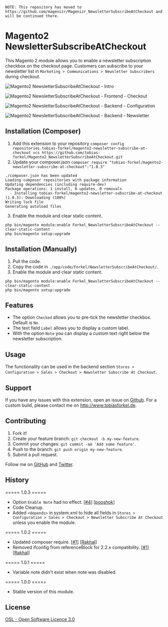 ```
NOTE: This repository has moved to https://github.com/magenizr/Magenizr_NewsletterSubscribeAtCheckout and will be continued there.
```

# Magento2 NewsletterSubscribeAtCheckout
This Magento 2 module allows you to enable a newsletter subscription checkbox on the checkout page. Customers can subscribe to your newsletter list in `Marketing > Communications > Newsletter Subscribers` during checkout.

![Magento2 NewsletterSubscribeAtCheckout - Intro](http://www.tobiasforkel.de/public/magento/forkel_newslettersubscribeatcheckout/2/version/1.0.0/screenshots/github/intro.gif)

![Magento2 NewsletterSubscribeAtCheckout - Frontend - Checkout](http://www.tobiasforkel.de/public/magento/forkel_newslettersubscribeatcheckout/2/version/1.0.0/screenshots/github/frontend/checkout.gif)

![Magento2 NewsletterSubscribeAtCheckout - Backend - Configuration](http://www.tobiasforkel.de/public/magento/forkel_newslettersubscribeatcheckout/2/version/1.0.0/screenshots/github/backend/config.gif)

![Magento2 NewsletterSubscribeAtCheckout - Backend - Newsletter](http://www.tobiasforkel.de/public/magento/forkel_newslettersubscribeatcheckout/2/version/1.0.0/screenshots/github/backend/subscription.gif)

## Installation (Composer)

1. Add this extension to your repository `composer config repositories.tobias-forkel/magento2-newsletter-subscribe-at-checkout vcs https://github.com/tobias-forkel/Magento2_NewsletterSubscribeAtCheckout.git`
2. Update your composer.json `composer require "tobias-forkel/magento2-newsletter-subscribe-at-checkout":"1.0.3"`

```
./composer.json has been updated
Loading composer repositories with package information
Updating dependencies (including require-dev)              
Package operations: 1 install, 0 updates, 0 removals
  - Installing tobias-forkel/magento2-newsletter-subscribe-at-checkout (1.0.3): Downloading (100%)         
Writing lock file
Generating autoload files
```

3. Enable the module and clear static content.

```
php bin/magento module:enable Forkel_NewsletterSubscribeAtCheckout --clear-static-content
php bin/magento setup:upgrade
```

## Installation (Manually)
1. Pull the code.
2. Copy the code in `./app/code/Forkel/NewsletterSubscribeAtCheckout/`.
3. Enable the module and clear static content.

```
php bin/magento module:enable Forkel_NewsletterSubscribeAtCheckout --clear-static-content
php bin/magento setup:upgrade
```

## Features
* The option `Checked` allows you to pre-tick the newsletter checkbox. Default is `No`.
* The text field `Label` allows you to display a custom label.
* With the option `Note` you can display a custom text right below the newsletter subscription.

## Usage
The functionality can be used in the backend section `Stores > Configuration > Sales > Checkout > Newsletter Subscribe At Checkout`.

## Support
If you have any issues with this extension, open an issue on [Github](https://github.com/tobias-forkel/Magento2_NewsletterSubscribeAtCheckout/issues). For a custom build, please contact me on http://www.tobiasforkel.de.

## Contributing
1. Fork it!
2. Create your feature branch: `git checkout -b my-new-feature`.
3. Commit your changes: `git commit -am 'Add some feature'`.
4. Push to the branch: `git push origin my-new-feature`.
5. Submit a pull request.

Follow me on [GitHub](https://github.com/tobias-forkel) and [Twitter](https://twitter.com/tobiasforkel).

## History
===== 1.0.3 =====
* Option `Enable Note` had no effect. [[#4](https://github.com/tobias-forkel/Magento2_NewsletterSubscribeAtCheckout/pull/4)] [[pooshok](https://github.com/pooshok)]
* Code Cleanup.
* Added `<depends>` in system.xml to hide all fields in `Stores > Configuration > Sales > Checkout > Newsletter Subscribe At Checkout` unless you enable the module.

===== 1.0.2 =====
* Updated composer require. [[#1](https://github.com/tobias-forkel/Magento2_NewsletterSubscribeAtCheckout/pull/1)] [[Rakhal](https://github.com/rakibabu)]
* Removed ifconfig from referenceBlock for 2.2.x compatibility. [[#1](https://github.com/tobias-forkel/Magento2_NewsletterSubscribeAtCheckout/pull/1)] [[Rakhal](https://github.com/rakibabu)]

===== 1.0.1 =====
* Variable note didn't exist when note was disabled.

===== 1.0.0 =====
* Stable version of this module.

## License
[OSL - Open Software Licence 3.0](http://opensource.org/licenses/osl-3.0.php)
